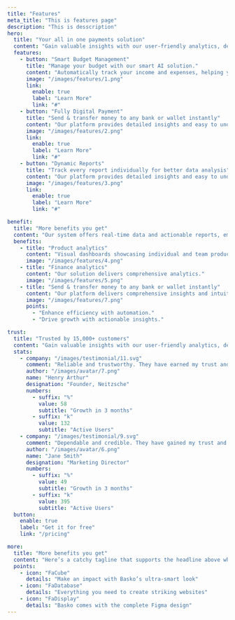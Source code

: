 ```yaml
---
title: "Features"
meta_title: "This is features page"
description: "This is desscription"
hero:
  title: "Your all in one payments solution"
  content: "Gain valuable insights with our user-friendly analytics, designed to help you optimize your strategies and improve outcomes."
  features:
    - button: "Smart Budget Management"
      title: "Manage your budget with our smart AI solution."
      content: "Automatically track your income and expenses, helping you create personalized budgets and stay on top of your financial goals"
      image: "/images/features/1.png"
      link:
        enable: true
        label: "Learn More"
        link: "#"
    - button: "Fully Digital Payment"
      title: "Send & transfer money to any bank or wallet instantly"
      content: "Our platform provides detailed insights and easy to understand analytics that help you make better decisions."
      image: "/images/features/2.png"
      link:
        enable: true
        label: "Learn More"
        link: "#"
    - button: "Dynamic Reports"
      title: "Track every report individually for better data analysis"
      content: "Our platform provides detailed insights and easy to understand analytics that help you make better decisions."
      image: "/images/features/3.png"
      link:
        enable: true
        label: "Learn More"
        link: "#"

benefit:
  title: "More benefits you get"
  content: "Our system offers real-time data and actionable reports, empowering you to make informed business choices."
  benefits:
    - title: "Product analytics"
      content: "Visual dashboards showcasing individual and team productivity metrics."
      image: "/images/features/4.png"
    - title: "Finance analytics"
      content: "Our solution delivers comprehensive analytics."
      image: "/images/features/5.png"
    - title: "Send & transfer money to any bank or wallet instantly"
      content: "Our platform delivers comprehensive insights and intuitive analytics, empowering you to make well-informed decisions."
      image: "/images/features/7.png"
      points:
        - "Enhance efficiency with automation."
        - "Drive growth with actionable insights."

trust:
  title: "Trusted by 15,000+ customers"
  content: "Gain valuable insights with our user-friendly analytics, designed to help you optimize your strategies and improve outcomes."
  stats:
    - company: "/images/testimonial/11.svg"
      comment: "Reliable and trustworthy. They have earned my trust and loyalty. This company has consistently demonstrated reliability and trustworthiness."
      author: "/images/avatar/7.png"
      name: "Henry Arthur"
      designation: "Founder, Neitzsche"
      numbers:
        - suffix: "%"
          value: 58
          subtitle: "Growth in 3 months"
        - suffix: "k"
          value: 132
          subtitle: "Active Users"
    - company: "/images/testimonial/9.svg"
      comment: "Dependable and credible. They have gained my trust and loyalty. This company consistently showcases reliability and integrity."
      author: "/images/avatar/6.png"
      name: "Jane Smith"
      designation: "Marketing Director"
      numbers:
        - suffix: "%"
          value: 49
          subtitle: "Growth in 3 months"
        - suffix: "k"
          value: 395
          subtitle: "Active Users"
  button:
    enable: true
    label: "Get it for free"
    link: "/pricing"

more:
  title: "More benefits you get"
  content: "Here’s a catchy tagline that supports the headline above while adding a little extra information."
  points:
    - icon: "FaCube"
      details: "Make an impact with Basko’s ultra-smart look"
    - icon: "FaDatabase"
      details: "Everything you need to create striking websites"
    - icon: "FaDisplay"
      details: "Basko comes with the complete Figma design"
---
```

